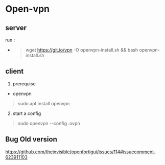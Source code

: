 # Open-vpn


## server

run : 

- > wget https://git.io/vpn -O openvpn-install.sh && bash openvpn-install.sh


## client

1. prerequise

- openvpn
> sudo apt install openvpn

2. start a config
> sudo openvpn --config <clef>.ovpn

##  Bug Old version

https://github.com/theinvisible/openfortigui/issues/114#issuecomment-623911103
